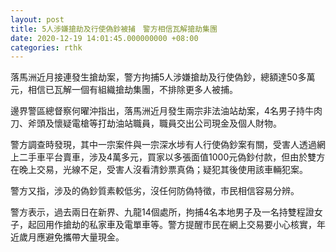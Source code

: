 ```yaml
---
layout: post
title: 5人涉嫌搶劫及行使偽鈔被捕　警方相信瓦解搶劫集團
date: 2020-12-19 14:01:45.000000000 +08:00
categories: rthk
---
```


落馬洲近月接連發生搶劫案，警方拘捕5人涉嫌搶劫及行使偽鈔，總額達50多萬元，相信已瓦解一個有組織搶劫集團，不排除更多人被捕。

邊界警區總督察何曜沖指出，落馬洲近月發生兩宗非法油站劫案，4名男子持牛肉刀、斧頭及懷疑電槍等打劫油站職員，職員交出公司現金及個人財物。

警方調查時發現，其中一宗案件與一宗深水埗有人行使偽鈔案有關，受害人透過網上二手車平台賣車，涉及4萬多元，買家以多張面值1000元偽鈔付款，但由於雙方在晚上交易，光線不足，受害人沒看清鈔票真偽；疑犯其後使用該車輛犯案。

警方又指，涉及的偽鈔質素較低劣，沒任何防偽特徵，市民相信容易分辨。

警方表示，過去兩日在新界、九龍14個處所，拘捕4名本地男子及一名持雙程證女子，起回用作搶劫的私家車及電單車等。警方提醒市民在網上交易要小心核實，年近歲月應避免攜帶大量現金。
